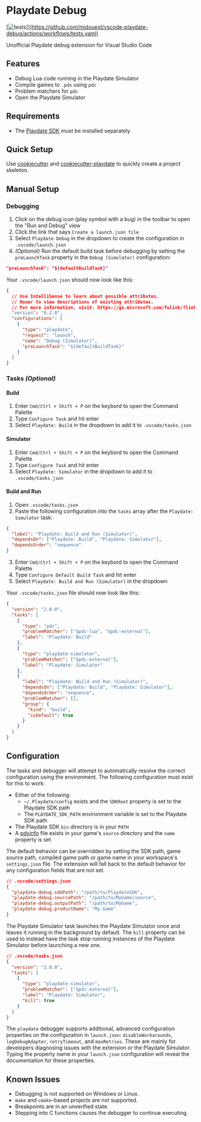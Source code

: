 # Playdate Debug

[![tests](https://github.com/midouest/vscode-playdate-debug/actions/workflows/tests.yaml/badge.svg)]](https://github.com/midouest/vscode-playdate-debug/actions/workflows/tests.yaml)

Unofficial Playdate debug extension for Visual Studio Code

## Features

- Debug Lua code running in the Playdate Simulator
- Compile games to `.pdx` using `pdc`
- Problem matchers for `pdc`
- Open the Playdate Simulator

## Requirements

- The [Playdate SDK](https://play.date/dev/) must be installed separately

## Quick Setup

Use [cookiecutter](https://cookiecutter.readthedocs.io/en/stable/) and [cookiecutter-playdate](https://github.com/midouest/cookiecutter-playdate) to quickly create a project skeleton.

## Manual Setup

### Debugging

1. Click on the debug icon (play symbol with a bug) in the toolbar to open the "Run and Debug" view
2. Click the link that says `Create a launch.json file`
3. Select `Playdate Debug` in the dropdown to create the configuration in `.vscode/launch.json`
4. _(Optional)_ Run the default build task before debugging by setting the `preLaunchTask` property in the `Debug (Simulator)` configuration:

```json
"preLaunchTask": "${defaultBuildTask}"
```

Your `.vscode/launch.json` should now look like this:

```json
{
  // Use IntelliSense to learn about possible attributes.
  // Hover to view descriptions of existing attributes.
  // For more information, visit: https://go.microsoft.com/fwlink/?linkid=830387
  "version": "0.2.0",
  "configurations": [
    {
      "type": "playdate",
      "request": "launch",
      "name": "Debug (Simulator)",
      "preLaunchTask": "${defaultBuildTask}"
    }
  ]
}
```

### Tasks _(Optional)_

#### Build

1. Enter `Cmd/Ctrl + Shift + P` on the keybord to open the Command Palette
2. Type `Configure Task` and hit enter
3. Select `Playdate: Build` in the dropdown to add it to `.vscode/tasks.json`

#### Simulator

1. Enter `Cmd/Ctrl + Shift + P` on the keybord to open the Command Palette
2. Type `Configure Task` and hit enter
3. Select `Playdate: Simulator` in the dropdown to add it to `.vscode/tasks.json`

#### Build and Run

1. Open `.vscode/tasks.json`
2. Paste the following configuration into the `tasks` array after the `Playdate: Simulator` task:

```json
{
  "label": "Playdate: Build and Run (Simulator)",
  "dependsOn": ["Playdate: Build", "Playdate: Simulator"],
  "dependsOrder": "sequence"
}
```

3. Enter `Cmd/Ctrl + Shift + P` on the keybord to open the Command Palette
4. Type `Configure Default Build Task` and hit enter
5. Select `Playdate: Build and Run (Simulator)` in the dropdown

Your `.vscode/tasks.json` file should now look like this:

```json
{
  "version": "2.0.0",
  "tasks": [
    {
      "type": "pdc",
      "problemMatcher": ["$pdc-lua", "$pdc-external"],
      "label": "Playdate: Build"
    },
    {
      "type": "playdate-simulator",
      "problemMatcher": ["$pdc-external"],
      "label": "Playdate: Simulator"
    },
    {
      "label": "Playdate: Build and Run (Simulator)",
      "dependsOn": ["Playdate: Build", "Playdate: Simulator"],
      "dependsOrder": "sequence",
      "problemMatcher": [],
      "group": {
        "kind": "build",
        "isDefault": true
      }
    }
  ]
}
```

## Configuration

The tasks and debugger will attempt to automatically resolve the correct configuration using the environment. The following configuration must exist for this to work:

- Either of the following:
  - `~/.Playdate/config` exists and the `SDKRoot` property is set to the Playdate SDK path
  - The `PLAYDATE_SDK_PATH` environment variable is set to the Playdate SDK path
- The Playdate SDK `bin` directory is in your `PATH`
- A [pdxinfo](https://sdk.play.date/1.9.3/Inside%20Playdate.html#pdxinfo) file exists in your game's `source` directory and the `name` property is set

The default behavior can be overridden by setting the SDK path, game source path, compiled game path or game name in your workspace's `settings.json` file. The extension will fall back to the default behavior for any configuration fields that are not set.

```json
// .vscode/settings.json
{
  "playdate-debug.sdkPath": "/path/to/PlaydateSDK",
  "playdate-debug.sourcePath": "/path/to/MyGame/source",
  "playdate-debug.outputPath": "/path/to/MyGame",
  "playdate-debug.productName": "My Game"
}
```

The Playdate Simulator task launches the Playdate Simulator once and leaves it running in the background by default. The `kill` property can be used to instead have the task stop running instances of the Playdate Simulator before launching a new one.

```json
// .vscode/tasks.json
{
  "version": "2.0.0",
  "tasks": [
    {
      "type": "playdate-simulator",
      "problemMatcher": ["$pdc-external"],
      "label": "Playdate: Simulator",
      "kill": true
    }
  ]
}
```

The `playdate` debugger supports additional, advanced configuration properties on the configuration in `launch.json`: `disableWorkarounds`, `logDebugAdapter`, `retryTimeout`, and `maxRetries`. These are mainly for developers diagnosing issues with the extension or the Playdate Simulator. Typing the property name in your `launch.json` configuration will reveal the documentation for these properties.

## Known Issues

- Debugging is not supported on Windows or Linux.
- `make` and `cmake`-based projects are not supported.
- Breakpoints are in an unverified state.
- Stepping into C functions causes the debugger to continue executing.
